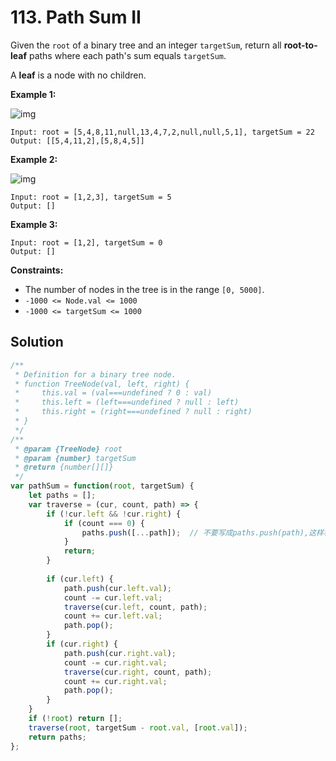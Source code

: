 # 113. Path Sum II

Given the `root` of a binary tree and an integer `targetSum`, return all **root-to-leaf** paths where each path's sum equals `targetSum`.

A **leaf** is a node with no children.

 

**Example 1:**

![img](https://assets.leetcode.com/uploads/2021/01/18/pathsumii1.jpg)

```
Input: root = [5,4,8,11,null,13,4,7,2,null,null,5,1], targetSum = 22
Output: [[5,4,11,2],[5,8,4,5]]
```

**Example 2:**

![img](https://assets.leetcode.com/uploads/2021/01/18/pathsum2.jpg)

```
Input: root = [1,2,3], targetSum = 5
Output: []
```

**Example 3:**

```
Input: root = [1,2], targetSum = 0
Output: []
```

 

**Constraints:**

- The number of nodes in the tree is in the range `[0, 5000]`.
- `-1000 <= Node.val <= 1000`
- `-1000 <= targetSum <= 1000`

## Solution

```js
/**
 * Definition for a binary tree node.
 * function TreeNode(val, left, right) {
 *     this.val = (val===undefined ? 0 : val)
 *     this.left = (left===undefined ? null : left)
 *     this.right = (right===undefined ? null : right)
 * }
 */
/**
 * @param {TreeNode} root
 * @param {number} targetSum
 * @return {number[][]}
 */
var pathSum = function(root, targetSum) {
    let paths = [];
	var traverse = (cur, count, path) => {
        if (!cur.left && !cur.right) {
            if (count === 0) {
                paths.push([...path]);  // 不要写成paths.push(path),这样相当于引用
            }
            return;
        }
        
        if (cur.left) {
            path.push(cur.left.val);
            count -= cur.left.val;
            traverse(cur.left, count, path);
            count += cur.left.val;
            path.pop();
        }
        if (cur.right) {
            path.push(cur.right.val);
            count -= cur.right.val;
            traverse(cur.right, count, path);
            count += cur.right.val;
            path.pop();
        }
    }
    if (!root) return [];
    traverse(root, targetSum - root.val, [root.val]);
    return paths;
};
```

